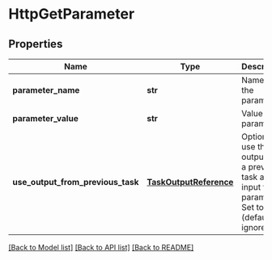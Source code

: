 # HttpGetParameter

## Properties
Name | Type | Description | Notes
------------ | ------------- | ------------- | -------------
**parameter_name** | **str** | Name of the parameter | [optional] 
**parameter_value** | **str** | Value of the parameter | [optional] 
**use_output_from_previous_task** | [**TaskOutputReference**](TaskOutputReference.md) | Optional; use the output from a previous task as the input to this parameter.  Set to null (default) to ignore. | [optional] 

[[Back to Model list]](../README.md#documentation-for-models) [[Back to API list]](../README.md#documentation-for-api-endpoints) [[Back to README]](../README.md)


